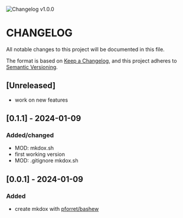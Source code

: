 ![Changelog v1.0.0](https://img.shields.io/badge/CHANGELOG-v1.0.0-orange) 
# CHANGELOG
All notable changes to this project will be documented in this file.

The format is based on [Keep a Changelog](https://keepachangelog.com/en/1.0.0/),
and this project adheres to [Semantic Versioning](https://semver.org/spec/v2.0.0.html).

## [Unreleased]
- work on new features

## [0.1.1] - 2024-01-09
### Added/changed
- MOD: mkdox.sh
- first working version
- MOD: .gitignore mkdox.sh 
## [0.0.1] - 2024-01-09
### Added
- create mkdox with [pforret/bashew](https://github.com/pforret/bashew)
